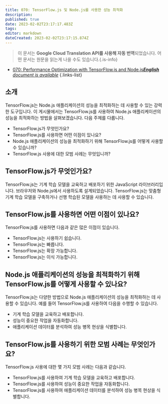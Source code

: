 ```yaml
---
title: 070: TensorFlow.js 및 Node.js를 사용한 성능 최적화
description: 
published: true
date: 2023-02-02T23:17:17.483Z
tags: 
editor: markdown
dateCreated: 2023-02-02T23:17:15.874Z
---
```


> 이 문서는 **Google Cloud Translation API를 사용해 자동 번역**되었습니다.
어떤 문서는 원문을 읽는게 나을 수도 있습니다.{.is-info}



- [070: Performance Optimization with TensorFlow.js and Node.js***English** document is available*](/en/Knowledge-base/TensorFlow-js/Learning/070-performance-optimization-with-tensorflow-js-and-node-js)
{.links-list}


## 소개

TensorFlow.js는 Node.js 애플리케이션의 성능을 최적화하는 데 사용할 수 있는 강력한 도구입니다. 이 게시물에서는 TensorFlow.js를 사용하여 Node.js 애플리케이션의 성능을 최적화하는 방법을 살펴보겠습니다. 다음 주제를 다룹니다.

- TensorFlow.js가 무엇인가요?
- TensorFlow.js를 사용하면 어떤 이점이 있나요?
- Node.js 애플리케이션의 성능을 최적화하기 위해 TensorFlow.js를 어떻게 사용할 수 있습니까?
- TensorFlow.js 사용에 대한 모범 사례는 무엇입니까?

## TensorFlow.js가 무엇인가요?

TensorFlow.js는 기계 학습 모델을 교육하고 배포하기 위한 JavaScript 라이브러리입니다. 브라우저와 Node.js에서 사용하도록 설계되었습니다. TensorFlow.js는 맞춤형 기계 학습 모델을 구축하거나 선행 학습된 모델을 사용하는 데 사용할 수 있습니다.

## TensorFlow.js를 사용하면 어떤 이점이 있나요?

TensorFlow.js를 사용하면 다음과 같은 많은 이점이 있습니다.

- TensorFlow.js는 사용하기 쉽습니다.
- TensorFlow.js는 빠릅니다.
- TensorFlow.js는 확장 가능합니다.
- TensorFlow.js는 이식 가능합니다.

## Node.js 애플리케이션의 성능을 최적화하기 위해 TensorFlow.js를 어떻게 사용할 수 있나요?

TensorFlow.js는 다양한 방법으로 Node.js 애플리케이션의 성능을 최적화하는 데 사용할 수 있습니다. 예를 들어 TensorFlow.js를 사용하여 다음을 수행할 수 있습니다.

- 기계 학습 모델을 교육하고 배포합니다.
- 성능이 중요한 작업을 자동화합니다.
- 애플리케이션 데이터를 분석하여 성능 병목 현상을 식별합니다.

## TensorFlow.js를 사용하기 위한 모범 사례는 무엇인가요?

TensorFlow.js 사용에 대한 몇 가지 모범 사례는 다음과 같습니다.

- TensorFlow.js를 사용하여 기계 학습 모델을 교육하고 배포합니다.
- TensorFlow.js를 사용하여 성능이 중요한 작업을 자동화합니다.
- TensorFlow.js를 사용하여 애플리케이션 데이터를 분석하여 성능 병목 현상을 식별합니다.